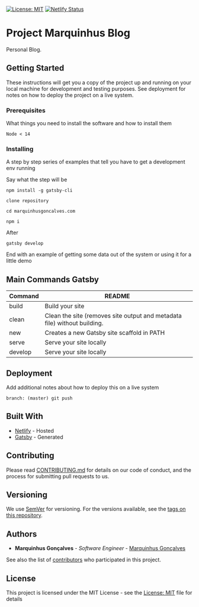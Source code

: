 [![License: MIT](https://img.shields.io/badge/License-MIT-blue.svg)](https://opensource.org/licenses/MIT) [![Netlify Status](https://api.netlify.com/api/v1/badges/d8e55540-27bc-4252-80de-b2b4d3145a99/deploy-status)](https://app.netlify.com/sites/gatsby-marquinhus/deploys)

# Project Marquinhus Blog

Personal Blog.

## Getting Started

These instructions will get you a copy of the project up and running on your local machine for development and testing purposes. See deployment for notes on how to deploy the project on a live system.

### Prerequisites

What things you need to install the software and how to install them

```
Node < 14
```

### Installing

A step by step series of examples that tell you have to get a development env running

Say what the step will be

```
npm install -g gatsby-cli

clone repository

cd marquinhusgoncalves.com

npm i
```

After

```
gatsby develop
```

End with an example of getting some data out of the system or using it for a little demo

## Main Commands Gatsby

| Command | README                                                                   |
| ------- | ------------------------------------------------------------------------ |
| build   | Build your site                                                          |
| clean   | Clean the site (removes site output and metadata file) without building. |
| new     | Creates a new Gatsby site scaffold in PATH                               |
| serve   | Serve your site locally                                                  |
| develop | Serve your site locally                                                  |

## Deployment

Add additional notes about how to deploy this on a live system

```
branch: (master) git push
```

## Built With

- [Netlify](https://www.netlify.com/) - Hosted
- [Gatsby](https://www.gatsbyjs.org/) - Generated

## Contributing

Please read [CONTRIBUTING.md](https://github.com/marquinhusgoncalves/marquinhusgoncalves.github.io/issues) for details on our code of conduct, and the process for submitting pull requests to us.

## Versioning

We use [SemVer](http://semver.org/) for versioning. For the versions available, see the [tags on this repository](https://github.com/marquinhusgoncalves/marquinhusgoncalves.github.io/tags).

## Authors

- **Marquinhus Gonçalves** - _Software Engineer_ - [Marquinhus Gonçalves](https://github.com/marquinhusgoncalves)

See also the list of [contributors](https://github.com/marquinhusgoncalves/marquinhusgoncalves.github.io/graphs/contributors) who participated in this project.

## License

This project is licensed under the MIT License - see the [License: MIT](https://opensource.org/licenses/MIT) file for details
